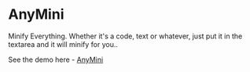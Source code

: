 # AnyMini

Minify Everything. Whether it's a code, text or whatever, just put it in the textarea and it will minify for you..

See the demo here - [AnyMini](https://phe0nix.github.io/anymini/)
